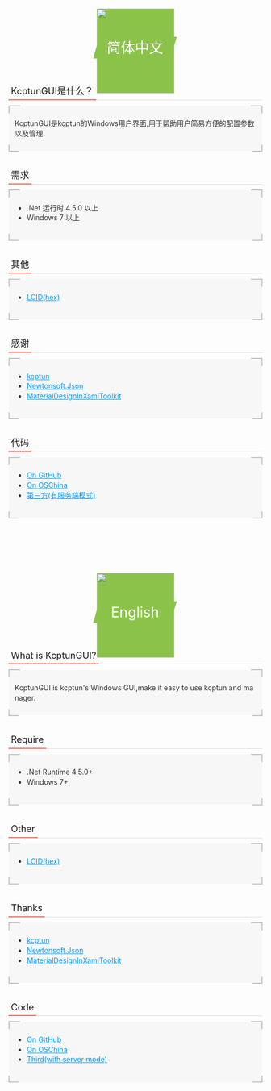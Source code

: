 <section class="_135editor" data-tools="135编辑器" data-id="88577" style="border: 0px none; padding: 0px; position: relative;">
    <section style="margin-top: 0.5em; margin-bottom: -1em; border-width: initial; border-style: none; border-color: initial;">
        <section data-width="100%" style="width: 100%; text-align: center;">
            <img src="http://image2.135editor.com/cache/remote/aHR0cHM6Ly9tbWJpei5xbG9nby5jbi9tbWJpel9wbmcvY1pWMmhScHVBUGlhYmhMcFJzZTc3M0VmNDFmUkdKYWE1WGZFZ0JoaWJlaWMyaDRlaWM5V2swSkJIVDFVVUVZV2NCaHUyVHViS2tyejZJSGtoWHNyajRSaWF5QS8wP3d4X2ZtdD1wbmc=" class="" data-type="png" style="margin-right: auto; margin-left: auto; height: 12em; width: 11em; background-color: rgb(139, 195, 74);"/>
        </section>
        <section style="margin-top: -8em;width: 100%;display: inline-block;vertical-align: top;" data-width="100%">
            <section style="margin: auto; width: 16em;">
                <section style="margin-left: 1em; font-size: 2em; font-weight: inherit; text-align: center; text-decoration: inherit; color: rgb(255, 255, 255); border-color: rgb(139, 195, 74); background-color: rgb(139, 195, 74);">
                    <section style="margin-top: -0.035em; width: 0px; float: left; border-right: 0.18em solid rgb(139, 195, 74); border-bottom: 1em solid rgb(139, 195, 74); border-left: 0.3em solid transparent !important; border-top: 0.6em solid transparent !important;"></section>
                    <section style="float: left; background-color: rgb(255, 255, 255);">
                        <section class="135brush" data-brushtype="text" style="height: 1.58em; line-height: 1.6em; width: 5em; background-color: rgb(139, 195, 74);">
                            简体中文
                        </section>
                    </section>
                    <section style="width: 0px; float: left; border-left: 0.3em solid rgb(139, 195, 74); border-top: 0.6em solid rgb(139, 195, 74); border-right: 0.18em solid transparent !important; border-bottom: 1em solid transparent !important;"></section>
                </section>
            </section>
        </section>
    </section>
</section>
<section class="_135editor" data-tools="135编辑器" data-id="86516" style="border: 0px none; padding: 0px; position: relative;">
    <section style="border-bottom: 1px solid #ddd;margin: 0 auto 10px;">
        <p class="135brush" data-brushtype="text" style="padding: 0px 5px 6px; border-bottom-width: 2px; border-bottom-style: solid; border-bottom-color: rgb(239, 112, 96); display: inline-block; margin: 0px 0px -1px; font-weight: normal; line-height: 1.1; font-size: 18px;">
            KcptunGUI是什么？
        </p>
    </section>
</section>
<section class="_135editor" data-tools="135编辑器" data-id="86456" style="border: 0px none; padding: 0px; position: relative;">
    <section style="margin: 5px auto;" class="layout">
        <section style="height:1em;">
            <section style="height: 100%; width: 1.5em; float: left; border-top-width: 0.15em; border-top-style: solid; border-color: rgb(198, 198, 199); border-left-width: 0.15em; border-left-style: solid;"></section>
            <section style="height: 100%; width: 1.5em; float: right; border-top-width: 0.15em; border-top-style: solid; border-color: rgb(198, 198, 199); border-right-width: 0.15em; border-right-style: solid;"></section>
        </section>
        <section style="margin: -0.9em 0.1em; padding: 0.8em; box-sizing: border-box; color: rgb(131, 87, 87); background-color: rgb(247, 247, 248);" data-bgless="lighten" data-bglessp="15%">
            <section class="135brush" style="color: rgb(51, 51, 51); font-size: 1em; line-height: 1.4; word-break: break-all; word-wrap: break-word; text-align: left;">
                <p>KcptunGUI是kcptun的Windows用户界面,用于帮助用户简易方便的配置参数以及管理.</p>
            </section>
        </section>
        <section style="height: 1em; box-sizing: border-box;">
            <section style="height: 100%; width: 1.5em; float: left; border-bottom-width: 0.15em; border-bottom-style: solid; border-color: rgb(198, 198, 199); border-left-width: 0.15em; border-left-style: solid; box-sizing: border-box;"></section>
            <section style="height: 100%; width: 1.5em; float: right; border-bottom-width: 0.15em; border-bottom-style: solid; border-color: rgb(198, 198, 199); border-right-width: 0.15em; border-right-style: solid; box-sizing: border-box;"></section>
        </section>
    </section>
</section>
<span style="height:2rem;display:block;"></span>
<section class="_135editor" data-tools="135编辑器" data-id="86516" style="border: 0px none; padding: 0px; position: relative;">
    <section style="border-bottom: 1px solid #ddd;margin: 0 auto 10px;">
        <p class="135brush" data-brushtype="text" style="padding: 0px 5px 6px; border-bottom-width: 2px; border-bottom-style: solid; border-bottom-color: rgb(239, 112, 96); display: inline-block; margin: 0px 0px -1px; font-weight: normal; line-height: 1.1; font-size: 18px;">
            需求
        </p>
    </section>
</section>
<section class="_135editor" data-tools="135编辑器" data-id="86456" style="border: 0px none; padding: 0px; position: relative;">
    <section style="margin: 5px auto;" class="layout">
        <section style="height:1em;">
            <section style="height: 100%; width: 1.5em; float: left; border-top-width: 0.15em; border-top-style: solid; border-color: rgb(198, 198, 199); border-left-width: 0.15em; border-left-style: solid;"></section>
            <section style="height: 100%; width: 1.5em; float: right; border-top-width: 0.15em; border-top-style: solid; border-color: rgb(198, 198, 199); border-right-width: 0.15em; border-right-style: solid;"></section>
        </section>
        <section style="margin: -0.9em 0.1em; padding: 0.8em; box-sizing: border-box; color: rgb(131, 87, 87); background-color: rgb(247, 247, 248);" data-bgless="lighten" data-bglessp="15%">
            <section class="135brush" style="color: rgb(51, 51, 51); font-size: 1em; line-height: 1.4; word-break: break-all; word-wrap: break-word; text-align: left;">
                <ul class=" list-paddingleft-2">
                    <li>.Net 运行时 4.5.0 以上</li>
                    <li>Windows 7 以上</li>
                </ul>
            </section>
        </section>
        <section style="margin: -0.9em 0.1em; padding: 0.8em; box-sizing: border-box; color: rgb(131, 87, 87); background-color: rgb(247, 247, 248);" data-bgless="lighten" data-bglessp="15%">
            <section class="135brush" style="color: rgb(51, 51, 51); font-size: 1em; line-height: 1.4; word-break: break-all; word-wrap: break-word; text-align: left;"></section>
        </section>
        <section style="height: 1em; box-sizing: border-box;">
            <section style="height: 100%; width: 1.5em; float: left; border-bottom-width: 0.15em; border-bottom-style: solid; border-color: rgb(198, 198, 199); border-left-width: 0.15em; border-left-style: solid; box-sizing: border-box;"></section>
            <section style="height: 100%; width: 1.5em; float: right; border-bottom-width: 0.15em; border-bottom-style: solid; border-color: rgb(198, 198, 199); border-right-width: 0.15em; border-right-style: solid; box-sizing: border-box;"></section>
        </section>
    </section>
</section>
<span style="height:2rem;display:block;"></span>
<section class="_135editor" data-tools="135编辑器" data-id="86516" style="border: 0px none; padding: 0px; position: relative;">
    <section style="border-bottom: 1px solid #ddd;margin: 0 auto 10px;">
        <p class="135brush" data-brushtype="text" style="padding: 0px 5px 6px; border-bottom-width: 2px; border-bottom-style: solid; border-bottom-color: rgb(239, 112, 96); display: inline-block; margin: 0px 0px -1px; font-weight: normal; line-height: 1.1; font-size: 18px;">其他</p>
    </section>
</section>
<section class="_135editor" data-tools="135编辑器" data-id="86456" style="border: 0px none; padding: 0px; position: relative;">
    <section style="margin: 5px auto;" class="layout">
        <section style="height:1em;">
            <section style="height: 100%; width: 1.5em; float: left; border-top-width: 0.15em; border-top-style: solid; border-color: rgb(198, 198, 199); border-left-width: 0.15em; border-left-style: solid;"></section>
            <section style="height: 100%; width: 1.5em; float: right; border-top-width: 0.15em; border-top-style: solid; border-color: rgb(198, 198, 199); border-right-width: 0.15em; border-right-style: solid;"></section>
        </section>
        <section style="margin: -0.9em 0.1em; padding: 0.8em; box-sizing: border-box; color: rgb(131, 87, 87); background-color: rgb(247, 247, 248);" data-bgless="lighten" data-bglessp="15%">
            <section class="135brush" style="color: rgb(51, 51, 51); font-size: 1em; line-height: 1.4; word-break: break-all; word-wrap: break-word; text-align: left;">
                <ul class=" list-paddingleft-2">
                    <li><a target="_blank" href="https://msdn.microsoft.com/en-us/library/cc233982.aspx" style="color:#09f;">LCID(hex)</a></li>
                </ul>
            </section>
        </section>
        <section style="margin: -0.9em 0.1em; padding: 0.8em; box-sizing: border-box; color: rgb(131, 87, 87); background-color: rgb(247, 247, 248);" data-bgless="lighten" data-bglessp="15%">
            <section class="135brush" style="color: rgb(51, 51, 51); font-size: 1em; line-height: 1.4; word-break: break-all; word-wrap: break-word; text-align: left;"></section>
        </section>
        <section style="height: 1em; box-sizing: border-box;">
            <section style="height: 100%; width: 1.5em; float: left; border-bottom-width: 0.15em; border-bottom-style: solid; border-color: rgb(198, 198, 199); border-left-width: 0.15em; border-left-style: solid; box-sizing: border-box;"></section>
            <section style="height: 100%; width: 1.5em; float: right; border-bottom-width: 0.15em; border-bottom-style: solid; border-color: rgb(198, 198, 199); border-right-width: 0.15em; border-right-style: solid; box-sizing: border-box;"></section>
        </section>
    </section>
</section>
<span style="height:2rem;display:block;"></span>
<section class="_135editor" data-tools="135编辑器" data-id="86516" style="border: 0px none; padding: 0px; position: relative;">
    <section style="border-bottom: 1px solid #ddd;margin: 0 auto 10px;">
        <p class="135brush" data-brushtype="text" style="padding: 0px 5px 6px; border-bottom-width: 2px; border-bottom-style: solid; border-bottom-color: rgb(239, 112, 96); display: inline-block; margin: 0px 0px -1px; font-weight: normal; line-height: 1.1; font-size: 18px;">感谢</p>
    </section>
</section>
<section class="_135editor" data-tools="135编辑器" data-id="86456" style="border: 0px none; padding: 0px; position: relative;">
    <section style="margin: 5px auto;" class="layout">
        <section style="height:1em;">
            <section style="height: 100%; width: 1.5em; float: left; border-top-width: 0.15em; border-top-style: solid; border-color: rgb(198, 198, 199); border-left-width: 0.15em; border-left-style: solid;"></section>
            <section style="height: 100%; width: 1.5em; float: right; border-top-width: 0.15em; border-top-style: solid; border-color: rgb(198, 198, 199); border-right-width: 0.15em; border-right-style: solid;"></section>
        </section>
        <section style="margin: -0.9em 0.1em; padding: 0.8em; box-sizing: border-box; color: rgb(131, 87, 87); background-color: rgb(247, 247, 248);" data-bgless="lighten" data-bglessp="15%">
            <section class="135brush" style="color: rgb(51, 51, 51); font-size: 1em; line-height: 1.4; word-break: break-all; word-wrap: break-word; text-align: left;">
                <ul class=" list-paddingleft-2">
                    <li><a target="_blank" href="https://github.com/xtaci/kcptun/" style="color:#09f;">kcptun</a></li>
                    <li><a target="_blank" href="https://github.com/JamesNK/Newtonsoft.Json/" style="color:#09f;">Newtonsoft.Json</a></li>
                    <li><a target="_blank" href="https://github.com/ButchersBoy/MaterialDesignInXamlToolkit/" style="color:#09f;">MaterialDesignInXamlToolkit</a></li>
                </ul>
            </section>
        </section>
        <section style="margin: -0.9em 0.1em; padding: 0.8em; box-sizing: border-box; color: rgb(131, 87, 87); background-color: rgb(247, 247, 248);" data-bgless="lighten" data-bglessp="15%">
            <section class="135brush" style="color: rgb(51, 51, 51); font-size: 1em; line-height: 1.4; word-break: break-all; word-wrap: break-word; text-align: left;"></section>
        </section>
        <section style="height: 1em; box-sizing: border-box;">
            <section style="height: 100%; width: 1.5em; float: left; border-bottom-width: 0.15em; border-bottom-style: solid; border-color: rgb(198, 198, 199); border-left-width: 0.15em; border-left-style: solid; box-sizing: border-box;"></section>
            <section style="height: 100%; width: 1.5em; float: right; border-bottom-width: 0.15em; border-bottom-style: solid; border-color: rgb(198, 198, 199); border-right-width: 0.15em; border-right-style: solid; box-sizing: border-box;"></section>
        </section>
    </section>
</section>
<span style="height:2rem;display:block;"></span>
<section class="_135editor" data-tools="135编辑器" data-id="86516" style="border: 0px none; padding: 0px; position: relative;">
    <section style="border-bottom: 1px solid #ddd;margin: 0 auto 10px;">
        <p class="135brush" data-brushtype="text" style="padding: 0px 5px 6px; border-bottom-width: 2px; border-bottom-style: solid; border-bottom-color: rgb(239, 112, 96); display: inline-block; margin: 0px 0px -1px; font-weight: normal; line-height: 1.1; font-size: 18px;">代码</p>
    </section>
</section>
<section class="_135editor" data-tools="135编辑器" data-id="86456" style="border: 0px none; padding: 0px; position: relative;">
    <section style="margin: 5px auto;" class="layout">
        <section style="height:1em;">
            <section style="height: 100%; width: 1.5em; float: left; border-top-width: 0.15em; border-top-style: solid; border-color: rgb(198, 198, 199); border-left-width: 0.15em; border-left-style: solid;"></section>
            <section style="height: 100%; width: 1.5em; float: right; border-top-width: 0.15em; border-top-style: solid; border-color: rgb(198, 198, 199); border-right-width: 0.15em; border-right-style: solid;"></section>
        </section>
        <section style="margin: -0.9em 0.1em; padding: 0.8em; box-sizing: border-box; color: rgb(131, 87, 87); background-color: rgb(247, 247, 248);" data-bgless="lighten" data-bglessp="15%">
            <section class="135brush" style="color: rgb(51, 51, 51); font-size: 1em; line-height: 1.4; word-break: break-all; word-wrap: break-word; text-align: left;">
                <ul class=" list-paddingleft-2">
                    <li><a target="_blank" href="https://github.com/ragnaroks/kcptungui/" style="color:#09f;">On GitHub</a></li>
                    <li><a target="_blank" href="https://git.oschina.net/ragnaroks/KcptunGUI/" style="color:#09f;">On OSChina</a></li>
                    <li><a target="_blank" href="https://github.com/menghang/KcptunGUI/" style="color:#09f;">第三方(有服务端模式)</a></li>
                </ul>
            </section>
        </section>
        <section style="margin: -0.9em 0.1em; padding: 0.8em; box-sizing: border-box; color: rgb(131, 87, 87); background-color: rgb(247, 247, 248);" data-bgless="lighten" data-bglessp="15%">
            <section class="135brush" style="color: rgb(51, 51, 51); font-size: 1em; line-height: 1.4; word-break: break-all; word-wrap: break-word; text-align: left;"></section>
        </section>
        <section style="height: 1em; box-sizing: border-box;">
            <section style="height: 100%; width: 1.5em; float: left; border-bottom-width: 0.15em; border-bottom-style: solid; border-color: rgb(198, 198, 199); border-left-width: 0.15em; border-left-style: solid; box-sizing: border-box;"></section>
            <section style="height: 100%; width: 1.5em; float: right; border-bottom-width: 0.15em; border-bottom-style: solid; border-color: rgb(198, 198, 199); border-right-width: 0.15em; border-right-style: solid; box-sizing: border-box;"></section>
        </section>
    </section>
</section>


<span style="height:5rem;display:block;"></span>

<section class="_135editor" data-tools="135编辑器" data-id="88577" style="border: 0px none; padding: 0px; position: relative;">
    <section style="margin-top: 0.5em; margin-bottom: -1em; border-width: initial; border-style: none; border-color: initial;">
        <section data-width="100%" style="width: 100%; text-align: center;">
            <img src="http://image2.135editor.com/cache/remote/aHR0cHM6Ly9tbWJpei5xbG9nby5jbi9tbWJpel9wbmcvY1pWMmhScHVBUGlhYmhMcFJzZTc3M0VmNDFmUkdKYWE1WGZFZ0JoaWJlaWMyaDRlaWM5V2swSkJIVDFVVUVZV2NCaHUyVHViS2tyejZJSGtoWHNyajRSaWF5QS8wP3d4X2ZtdD1wbmc=" class="" data-type="png" style="margin-right: auto; margin-left: auto; height: 12em; width: 11em; background-color: rgb(139, 195, 74);"/>
        </section>
        <section style="margin-top: -8em;width: 100%;display: inline-block;vertical-align: top;" data-width="100%">
            <section style="margin: auto; width: 16em;">
                <section style="margin-left: 1em; font-size: 2em; font-weight: inherit; text-align: center; text-decoration: inherit; color: rgb(255, 255, 255); border-color: rgb(139, 195, 74); background-color: rgb(139, 195, 74);">
                    <section style="margin-top: -0.035em; width: 0px; float: left; border-right: 0.18em solid rgb(139, 195, 74); border-bottom: 1em solid rgb(139, 195, 74); border-left: 0.3em solid transparent !important; border-top: 0.6em solid transparent !important;"></section>
                    <section style="float: left; background-color: rgb(255, 255, 255);">
                        <section class="135brush" data-brushtype="text" style="height: 1.58em; line-height: 1.6em; width: 5em; background-color: rgb(139, 195, 74);">English</section>
                    </section>
                    <section style="width: 0px; float: left; border-left: 0.3em solid rgb(139, 195, 74); border-top: 0.6em solid rgb(139, 195, 74); border-right: 0.18em solid transparent !important; border-bottom: 1em solid transparent !important;"></section>
                </section>
            </section>
        </section>
    </section>
</section>
<section class="_135editor" data-tools="135编辑器" data-id="86516" style="border: 0px none; padding: 0px; position: relative;">
    <section style="border-bottom: 1px solid #ddd;margin: 0 auto 10px;">
        <p class="135brush" data-brushtype="text" style="padding: 0px 5px 6px; border-bottom-width: 2px; border-bottom-style: solid; border-bottom-color: rgb(239, 112, 96); display: inline-block; margin: 0px 0px -1px; font-weight: normal; line-height: 1.1; font-size: 18px;">What is KcptunGUI?</p>
    </section>
</section>
<section class="_135editor" data-tools="135编辑器" data-id="86456" style="border: 0px none; padding: 0px; position: relative;">
    <section style="margin: 5px auto;" class="layout">
        <section style="height:1em;">
            <section style="height: 100%; width: 1.5em; float: left; border-top-width: 0.15em; border-top-style: solid; border-color: rgb(198, 198, 199); border-left-width: 0.15em; border-left-style: solid;"></section>
            <section style="height: 100%; width: 1.5em; float: right; border-top-width: 0.15em; border-top-style: solid; border-color: rgb(198, 198, 199); border-right-width: 0.15em; border-right-style: solid;"></section>
        </section>
        <section style="margin: -0.9em 0.1em; padding: 0.8em; box-sizing: border-box; color: rgb(131, 87, 87); background-color: rgb(247, 247, 248);" data-bgless="lighten" data-bglessp="15%">
            <section class="135brush" style="color: rgb(51, 51, 51); font-size: 1em; line-height: 1.4; word-break: break-all; word-wrap: break-word; text-align: left;">
                <p>KcptunGUI is kcptun's Windows GUI,make it easy to use kcptun and manager.</p>
            </section>
        </section>
        <section style="height: 1em; box-sizing: border-box;">
            <section style="height: 100%; width: 1.5em; float: left; border-bottom-width: 0.15em; border-bottom-style: solid; border-color: rgb(198, 198, 199); border-left-width: 0.15em; border-left-style: solid; box-sizing: border-box;"></section>
            <section style="height: 100%; width: 1.5em; float: right; border-bottom-width: 0.15em; border-bottom-style: solid; border-color: rgb(198, 198, 199); border-right-width: 0.15em; border-right-style: solid; box-sizing: border-box;"></section>
        </section>
    </section>
</section>
<span style="height:2rem;display:block;"></span>
<section class="_135editor" data-tools="135编辑器" data-id="86516" style="border: 0px none; padding: 0px; position: relative;">
    <section style="border-bottom: 1px solid #ddd;margin: 0 auto 10px;">
        <p class="135brush" data-brushtype="text" style="padding: 0px 5px 6px; border-bottom-width: 2px; border-bottom-style: solid; border-bottom-color: rgb(239, 112, 96); display: inline-block; margin: 0px 0px -1px; font-weight: normal; line-height: 1.1; font-size: 18px;">
            Require
        </p>
    </section>
</section>
<section class="_135editor" data-tools="135编辑器" data-id="86456" style="border: 0px none; padding: 0px; position: relative;">
    <section style="margin: 5px auto;" class="layout">
        <section style="height:1em;">
            <section style="height: 100%; width: 1.5em; float: left; border-top-width: 0.15em; border-top-style: solid; border-color: rgb(198, 198, 199); border-left-width: 0.15em; border-left-style: solid;"></section>
            <section style="height: 100%; width: 1.5em; float: right; border-top-width: 0.15em; border-top-style: solid; border-color: rgb(198, 198, 199); border-right-width: 0.15em; border-right-style: solid;"></section>
        </section>
        <section style="margin: -0.9em 0.1em; padding: 0.8em; box-sizing: border-box; color: rgb(131, 87, 87); background-color: rgb(247, 247, 248);" data-bgless="lighten" data-bglessp="15%">
            <section class="135brush" style="color: rgb(51, 51, 51); font-size: 1em; line-height: 1.4; word-break: break-all; word-wrap: break-word; text-align: left;">
                <ul class=" list-paddingleft-2">
                    <li>.Net Runtime 4.5.0+</li>
                    <li>Windows 7+</li>
                </ul>
            </section>
        </section>
        <section style="margin: -0.9em 0.1em; padding: 0.8em; box-sizing: border-box; color: rgb(131, 87, 87); background-color: rgb(247, 247, 248);" data-bgless="lighten" data-bglessp="15%">
            <section class="135brush" style="color: rgb(51, 51, 51); font-size: 1em; line-height: 1.4; word-break: break-all; word-wrap: break-word; text-align: left;"></section>
        </section>
        <section style="height: 1em; box-sizing: border-box;">
            <section style="height: 100%; width: 1.5em; float: left; border-bottom-width: 0.15em; border-bottom-style: solid; border-color: rgb(198, 198, 199); border-left-width: 0.15em; border-left-style: solid; box-sizing: border-box;"></section>
            <section style="height: 100%; width: 1.5em; float: right; border-bottom-width: 0.15em; border-bottom-style: solid; border-color: rgb(198, 198, 199); border-right-width: 0.15em; border-right-style: solid; box-sizing: border-box;"></section>
        </section>
    </section>
</section>
<span style="height:2rem;display:block;"></span>
<section class="_135editor" data-tools="135编辑器" data-id="86516" style="border: 0px none; padding: 0px; position: relative;">
    <section style="border-bottom: 1px solid #ddd;margin: 0 auto 10px;">
        <p class="135brush" data-brushtype="text" style="padding: 0px 5px 6px; border-bottom-width: 2px; border-bottom-style: solid; border-bottom-color: rgb(239, 112, 96); display: inline-block; margin: 0px 0px -1px; font-weight: normal; line-height: 1.1; font-size: 18px;">
            Other
        </p>
    </section>
</section>
<section class="_135editor" data-tools="135编辑器" data-id="86456" style="border: 0px none; padding: 0px; position: relative;">
    <section style="margin: 5px auto;" class="layout">
        <section style="height:1em;">
            <section style="height: 100%; width: 1.5em; float: left; border-top-width: 0.15em; border-top-style: solid; border-color: rgb(198, 198, 199); border-left-width: 0.15em; border-left-style: solid;"></section>
            <section style="height: 100%; width: 1.5em; float: right; border-top-width: 0.15em; border-top-style: solid; border-color: rgb(198, 198, 199); border-right-width: 0.15em; border-right-style: solid;"></section>
        </section>
        <section style="margin: -0.9em 0.1em; padding: 0.8em; box-sizing: border-box; color: rgb(131, 87, 87); background-color: rgb(247, 247, 248);" data-bgless="lighten" data-bglessp="15%">
            <section class="135brush" style="color: rgb(51, 51, 51); font-size: 1em; line-height: 1.4; word-break: break-all; word-wrap: break-word; text-align: left;">
                <ul class=" list-paddingleft-2">
                    <li><a target="_blank" href="https://msdn.microsoft.com/en-us/library/cc233982.aspx" style="color:#09f;">LCID(hex)</a></li>
                </ul>
            </section>
        </section>
        <section style="margin: -0.9em 0.1em; padding: 0.8em; box-sizing: border-box; color: rgb(131, 87, 87); background-color: rgb(247, 247, 248);" data-bgless="lighten" data-bglessp="15%">
            <section class="135brush" style="color: rgb(51, 51, 51); font-size: 1em; line-height: 1.4; word-break: break-all; word-wrap: break-word; text-align: left;"></section>
        </section>
        <section style="height: 1em; box-sizing: border-box;">
            <section style="height: 100%; width: 1.5em; float: left; border-bottom-width: 0.15em; border-bottom-style: solid; border-color: rgb(198, 198, 199); border-left-width: 0.15em; border-left-style: solid; box-sizing: border-box;"></section>
            <section style="height: 100%; width: 1.5em; float: right; border-bottom-width: 0.15em; border-bottom-style: solid; border-color: rgb(198, 198, 199); border-right-width: 0.15em; border-right-style: solid; box-sizing: border-box;"></section>
        </section>
    </section>
</section>
<span style="height:2rem;display:block;"></span>
<section class="_135editor" data-tools="135编辑器" data-id="86516" style="border: 0px none; padding: 0px; position: relative;">
    <section style="border-bottom: 1px solid #ddd;margin: 0 auto 10px;">
        <p class="135brush" data-brushtype="text" style="padding: 0px 5px 6px; border-bottom-width: 2px; border-bottom-style: solid; border-bottom-color: rgb(239, 112, 96); display: inline-block; margin: 0px 0px -1px; font-weight: normal; line-height: 1.1; font-size: 18px;">Thanks</p>
    </section>
</section>
<section class="_135editor" data-tools="135编辑器" data-id="86456" style="border: 0px none; padding: 0px; position: relative;">
    <section style="margin: 5px auto;" class="layout">
        <section style="height:1em;">
            <section style="height: 100%; width: 1.5em; float: left; border-top-width: 0.15em; border-top-style: solid; border-color: rgb(198, 198, 199); border-left-width: 0.15em; border-left-style: solid;"></section>
            <section style="height: 100%; width: 1.5em; float: right; border-top-width: 0.15em; border-top-style: solid; border-color: rgb(198, 198, 199); border-right-width: 0.15em; border-right-style: solid;"></section>
        </section>
        <section style="margin: -0.9em 0.1em; padding: 0.8em; box-sizing: border-box; color: rgb(131, 87, 87); background-color: rgb(247, 247, 248);" data-bgless="lighten" data-bglessp="15%">
            <section class="135brush" style="color: rgb(51, 51, 51); font-size: 1em; line-height: 1.4; word-break: break-all; word-wrap: break-word; text-align: left;">
                <ul class=" list-paddingleft-2">
                    <li><a target="_blank" href="https://github.com/xtaci/kcptun/" style="color:#09f;">kcptun</a></li>
                    <li><a target="_blank" href="https://github.com/JamesNK/Newtonsoft.Json/" style="color:#09f;">Newtonsoft.Json</a></li>
                    <li><a target="_blank" href="https://github.com/ButchersBoy/MaterialDesignInXamlToolkit/" style="color:#09f;">MaterialDesignInXamlToolkit</a></li>
                </ul>
            </section>
        </section>
        <section style="margin: -0.9em 0.1em; padding: 0.8em; box-sizing: border-box; color: rgb(131, 87, 87); background-color: rgb(247, 247, 248);" data-bgless="lighten" data-bglessp="15%">
            <section class="135brush" style="color: rgb(51, 51, 51); font-size: 1em; line-height: 1.4; word-break: break-all; word-wrap: break-word; text-align: left;"></section>
        </section>
        <section style="height: 1em; box-sizing: border-box;">
            <section style="height: 100%; width: 1.5em; float: left; border-bottom-width: 0.15em; border-bottom-style: solid; border-color: rgb(198, 198, 199); border-left-width: 0.15em; border-left-style: solid; box-sizing: border-box;"></section>
            <section style="height: 100%; width: 1.5em; float: right; border-bottom-width: 0.15em; border-bottom-style: solid; border-color: rgb(198, 198, 199); border-right-width: 0.15em; border-right-style: solid; box-sizing: border-box;"></section>
        </section>
    </section>
</section>
<span style="height:2rem;display:block;"></span>
<section class="_135editor" data-tools="135编辑器" data-id="86516" style="border: 0px none; padding: 0px; position: relative;">
    <section style="border-bottom: 1px solid #ddd;margin: 0 auto 10px;">
        <p class="135brush" data-brushtype="text" style="padding: 0px 5px 6px; border-bottom-width: 2px; border-bottom-style: solid; border-bottom-color: rgb(239, 112, 96); display: inline-block; margin: 0px 0px -1px; font-weight: normal; line-height: 1.1; font-size: 18px;">Code</p>
    </section>
</section>
<section class="_135editor" data-tools="135编辑器" data-id="86456" style="border: 0px none; padding: 0px; position: relative;">
    <section style="margin: 5px auto;" class="layout">
        <section style="height:1em;">
            <section style="height: 100%; width: 1.5em; float: left; border-top-width: 0.15em; border-top-style: solid; border-color: rgb(198, 198, 199); border-left-width: 0.15em; border-left-style: solid;"></section>
            <section style="height: 100%; width: 1.5em; float: right; border-top-width: 0.15em; border-top-style: solid; border-color: rgb(198, 198, 199); border-right-width: 0.15em; border-right-style: solid;"></section>
        </section>
        <section style="margin: -0.9em 0.1em; padding: 0.8em; box-sizing: border-box; color: rgb(131, 87, 87); background-color: rgb(247, 247, 248);" data-bgless="lighten" data-bglessp="15%">
            <section class="135brush" style="color: rgb(51, 51, 51); font-size: 1em; line-height: 1.4; word-break: break-all; word-wrap: break-word; text-align: left;">
                <ul class=" list-paddingleft-2">
                    <li><a target="_blank" href="https://github.com/ragnaroks/kcptungui/" style="color:#09f;">On GitHub</a></li>
                    <li><a target="_blank" href="https://git.oschina.net/ragnaroks/KcptunGUI/" style="color:#09f;">On OSChina</a></li>
                    <li><a target="_blank" href="https://github.com/menghang/KcptunGUI/" style="color:#09f;">Third(with server mode)</a></li>
                </ul>
            </section>
        </section>
        <section style="margin: -0.9em 0.1em; padding: 0.8em; box-sizing: border-box; color: rgb(131, 87, 87); background-color: rgb(247, 247, 248);" data-bgless="lighten" data-bglessp="15%">
            <section class="135brush" style="color: rgb(51, 51, 51); font-size: 1em; line-height: 1.4; word-break: break-all; word-wrap: break-word; text-align: left;"></section>
        </section>
        <section style="height: 1em; box-sizing: border-box;">
            <section style="height: 100%; width: 1.5em; float: left; border-bottom-width: 0.15em; border-bottom-style: solid; border-color: rgb(198, 198, 199); border-left-width: 0.15em; border-left-style: solid; box-sizing: border-box;"></section>
            <section style="height: 100%; width: 1.5em; float: right; border-bottom-width: 0.15em; border-bottom-style: solid; border-color: rgb(198, 198, 199); border-right-width: 0.15em; border-right-style: solid; box-sizing: border-box;"></section>
        </section>
    </section>
</section>
